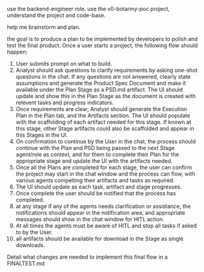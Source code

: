 use the backend-engineer role.
use the v0-botarmy-poc project, understand the project and code-base.

help me brainstorm and plan.

the goal is to produce a plan to be implemented by developers to polish and test the final product.
Once a user starts a project, the following flow should happen:

1) User submits prompt on what to build.
2) Analyst should ask questions to clarify requirements by asking one-shot questions in the chat.
    If any questions are not answered, clearly state assumptions and generate the Product Spec Document and make it available under the Plan Stage as a PSD.md artifact. The UI should update and show this in the Plan Stage as the document is created with relevent tasks and progress indicators.
3) Once requirements are clear, Analyst should generate the Execution Plan in the Plan tab, and the Artifacts section. The UI should populate with the scaffolding of each artifact needed for this stage. If known at this stage, other Stage artifacts could also be scaffolded and appear in this Stages in the UI.
4) On confirmation to continue by the User in the chat, the process should continue with the Plan and PSD being passed to the next Stage agent/role as context, and for them to complete their Plan for the appropriate stage and update the UI with the artifacts needed.
5) Once all the Plans are completed for each stage, the user can confirm the project may start in the chat window and the process can flow, with various agents compelting their artifacts and tasks as required.
6) The UI should update as each task, artifact and stage progresses.
7) Once complete the user should be notified that the process has completed.
8) at any stage if any of the agents needs clarification or assistance, the notifications should appear in the notification area, and appropriate messages should show in the chat window for HITL action.
9) At all times the agents must be aware of HITL and stop all tasks if asked to by the User.
10) all artifacts should be available for download in the Stage as single downloads.

Detail what changes are needed to implement this final flow in a FINALTEST.md
